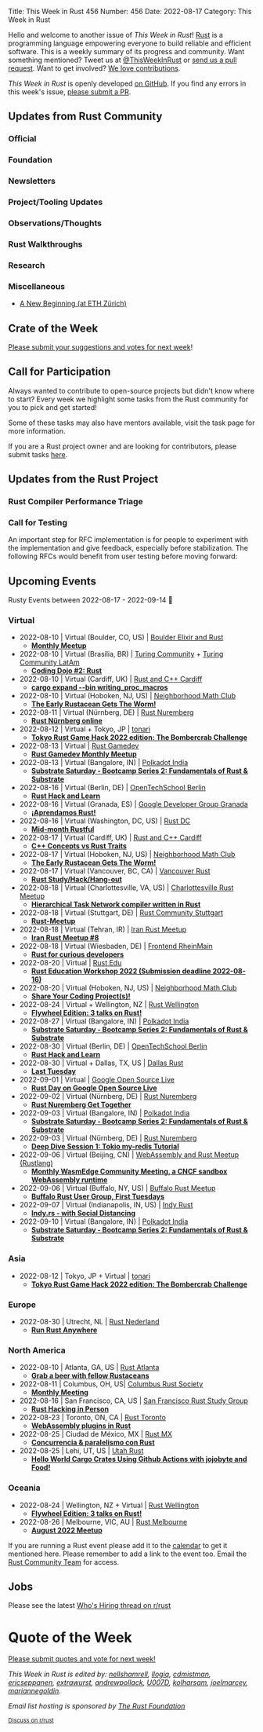 Title: This Week in Rust 456
Number: 456
Date: 2022-08-17
Category: This Week in Rust

Hello and welcome to another issue of *This Week in Rust*!
[Rust](https://www.rust-lang.org/) is a programming language empowering everyone to build reliable and efficient software.
This is a weekly summary of its progress and community.
Want something mentioned? Tweet us at [@ThisWeekInRust](https://twitter.com/ThisWeekInRust) or [send us a pull request](https://github.com/rust-lang/this-week-in-rust).
Want to get involved? [We love contributions](https://github.com/rust-lang/rust/blob/master/CONTRIBUTING.md).

*This Week in Rust* is openly developed [on GitHub](https://github.com/rust-lang/this-week-in-rust).
If you find any errors in this week's issue, [please submit a PR](https://github.com/rust-lang/this-week-in-rust/pulls).

## Updates from Rust Community

<!--

Dear community contributors:
Please read README.md for guidance on submissions.
Each submitted link should be of the form:

* [Title of the Linked Page](https://example.com/my_article)

If you don't know which category to use, feel free to submit a PR anyway
and just ask the editors to select the category.

-->

### Official

### Foundation

### Newsletters

### Project/Tooling Updates

### Observations/Thoughts

### Rust Walkthroughs

### Research

### Miscellaneous

- [A New Beginning (at ETH Zürich)](https://www.ralfj.de/blog/2022/08/16/eth.html)

## Crate of the Week

<!-- COTW goes here -->

[Please submit your suggestions and votes for next week][submit_crate]!

[submit_crate]: https://users.rust-lang.org/t/crate-of-the-week/2704

## Call for Participation

Always wanted to contribute to open-source projects but didn't know where to start?
Every week we highlight some tasks from the Rust community for you to pick and get started!

Some of these tasks may also have mentors available, visit the task page for more information.

If you are a Rust project owner and are looking for contributors, please submit tasks [here][guidelines].

[guidelines]: https://users.rust-lang.org/t/twir-call-for-participation/4821

## Updates from the Rust Project

<!-- Rust updates go here -->

### Rust Compiler Performance Triage

<!-- Perf results go here -->

### Call for Testing

An important step for RFC implementation is for people to experiment with the
implementation and give feedback, especially before stabilization.  The following
RFCs would benefit from user testing before moving forward:

<!-- Pre-Stabilization RFCs go here -->

<!-- RFC and FCP sections go here -->

## Upcoming Events

Rusty Events between 2022-08-17 - 2022-09-14 🦀

### Virtual

* 2022-08-10 | Virtual (Boulder, CO, US) | [Boulder Elixir and Rust](https://www.meetup.com/boulder-elixir-rust/)
    * [**Monthly Meetup**](https://www.meetup.com/boulder-elixir-rust/events/zvxcsrydclbnb/)
* 2022-08-10 | Virtual (Brasília, BR) | [Turing Community](https://www.meetup.com/turing-community/) + [Turing Community LatAm](https://www.meetup.com/turing-community/members/?op=leaders)
    * [**Coding Dojo #2: Rust**](https://www.meetup.com/turing-community/events/287559034/)
* 2022-08-10 | Virtual (Cardiff, UK) | [Rust and C++ Cardiff](https://www.meetup.com/rust-and-c-plus-plus-in-cardiff/)
    * [**cargo expand --bin writing_proc_macros**](https://www.meetup.com/rust-and-c-plus-plus-in-cardiff/events/287450224/)
* 2022-08-10 | Virtual (Hoboken, NJ, US) | [Neighborhood Math Club](https://www.meetup.com/neighborhood-math-club/)
    * [**The Early Rustacean Gets The Worm!**](https://www.meetup.com/neighborhood-math-club/events/kpgpssydclbnb/)
* 2022-08-11 | Virtual (Nürnberg, DE) | [Rust Nuremberg](https://www.meetup.com/rust-noris/)
    * [**Rust Nürnberg online**](https://www.meetup.com/rust-noris/events/hlvbvsydclbpb/)
* 2022-08-12 | Virtual + Tokyo, JP | [tonari](https://gallery.tonari.no/en/tonari-lab)
    * [**Tokyo Rust Game Hack 2022 edition: The Bombercrab Challenge**](https://www.reddit.com/r/rust/comments/w7bktx/2022_tokyo_and_elsewhere_rust_game_hack_event_aug/)
* 2022-08-13 | Virtual | [Rust Gamedev](https://gamedev.rs/)
    * [**Rust Gamedev Monthly Meetup**](https://www.google.com/url?q=https://discord.gg/yNtPTb2&sa=D&source=calendar&usd=2&usg=AOvVaw2Eop9Blil9YUWeTq472NIi)
* 2022-08-13 | Virtual (Bangalore, IN) | [Polkadot India](https://www.meetup.com/polkadot-india/)
    * [**Substrate Saturday - Bootcamp Series 2: Fundamentals of Rust & Substrate**](https://www.meetup.com/polkadot-india/events/287058154/)
* 2022-08-16 | Virtual (Berlin, DE) | [OpenTechSchool Berlin](https://www.meetup.com/opentechschool-berlin)
    * [**Rust Hack and Learn**](https://www.meetup.com/opentechschool-berlin/events/287286736/)
* 2022-08-16 | Virtual (Granada, ES) | [Google Developer Group Granada](https://www.meetup.com/granadagdg/)
    * [**¡Aprendamos Rust!**](https://www.meetup.com/granadagdg/events/287702154/)
* 2022-08-16 | Virtual (Washington, DC, US) | [Rust DC](https://www.meetup.com/RustDC/)
    * [**Mid-month Rustful**](https://www.meetup.com/RustDC/events/vdhxgsydclbvb/)
* 2022-08-17 | Virtual (Cardiff, UK) | [Rust and C++ Cardiff](https://www.meetup.com/rust-and-c-plus-plus-in-cardiff/)
    * [**C++ Concepts vs Rust Traits**](https://www.meetup.com/rust-and-c-plus-plus-in-cardiff/events/287450947/)
* 2022-08-17 | Virtual (Hoboken, NJ, US) | [Neighborhood Math Club](https://www.meetup.com/neighborhood-math-club/)
    * [**The Early Rustacean Gets The Worm!**](https://www.meetup.com/neighborhood-math-club/events/287468144/)
* 2022-08-17 | Virtual (Vancouver, BC, CA) | [Vancouver Rust](https://www.meetup.com/Vancouver-Rust/)
    * [**Rust Study/Hack/Hang-out**](https://www.meetup.com/Vancouver-Rust/events/nwcmpsydclbwb/)
* 2022-08-18 | Virtual (Charlottesville, VA, US) | [Charlottesville Rust Meetup](https://www.meetup.com/charlottesville-rust-meetup/)
    * [**Hierarchical Task Network compiler written in Rust**](https://www.meetup.com/charlottesville-rust-meetup/events/287203159/)
* 2022-08-18 | Virtual (Stuttgart, DE) | [Rust Community Stuttgart](https://www.meetup.com/Rust-Community-Stuttgart/)
    * [**Rust-Meetup**](https://www.meetup.com/rust-community-stuttgart/events/qtvtvsydclbxb/)
* 2022-08-18 | Virtual (Tehran, IR) | [Iran Rust Meetup](https://rust-meetup.ir/)
    * [**Iran Rust Meetup #8**](https://rust-meetup.ir/2022/08/18/8th-meetup.html)
* 2022-08-18 | Virtual (Wiesbaden, DE) | [Frontend RheinMain](https://www.meetup.com/frontend_rm/)
    * [**Rust for curious developers**](https://www.meetup.com/frontend_rm/events/287713743/)
* 2022-08-20 | Virtual | [Rust Edu](https://rust-edu.org/workshop)
    * [**Rust Education Workshop 2022 (Submission deadline 2022-08-16)**](https://rust-edu.org/workshop)
* 2022-08-20 | Virtual (Hoboken, NJ, US) | [Neighborhood Math Club](https://www.meetup.com/neighborhood-math-club/)
    * [**Share Your Coding Project(s)!**](https://www.meetup.com/neighborhood-math-club/events/kbjcssydclbbc/)
* 2022-08-24 | Virtual + Wellington, NZ | [Rust Wellington](https://www.meetup.com/rust-wellington/)
    * [**Flywheel Edition: 3 talks on Rust!**](https://www.meetup.com/rust-wellington/events/287280642/)
* 2022-08-27 | Virtual (Bangalore, IN) | [Polkadot India](https://www.meetup.com/polkadot-india/)
    * [**Substrate Saturday - Bootcamp Series 2: Fundamentals of Rust & Substrate**](https://www.meetup.com/polkadot-india/events/287059968/)
* 2022-08-30 | Virtual (Berlin, DE) | [OpenTechSchool Berlin](https://www.meetup.com/opentechschool-berlin)
    * [**Rust Hack and Learn**](https://www.meetup.com/opentechschool-berlin/events/287286751/)
* 2022-08-30 | Virtual + Dallas, TX, US | [Dallas Rust](https://www.meetup.com/Dallas-Rust/)
    * [**Last Tuesday**](https://www.meetup.com/dallas-rust/events/qndgwsydclbnc/)
* 2022-09-01 | Virtual | [Google Open Source Live](https://www.meetup.com/google-open-source/)
    * [**Rust Day on Google Open Source Live**](https://www.meetup.com/google-open-source/events/287435626/)
* 2022-09-02 | Virtual (Nürnberg, DE) | [Rust Nuremberg](https://www.meetup.com/rust-noris/)
    * [**Rust Nuremberg Get Together**](https://www.meetup.com/rust-noris/events/287092397/)
* 2022-09-03 | Virtual (Bangalore, IN) | [Polkadot India](https://www.meetup.com/polkadot-india/)
    * [**Substrate Saturday - Bootcamp Series 2: Fundamentals of Rust & Substrate**](https://www.meetup.com/polkadot-india/events/287059974/)
* 2022-09-03 | Virtual (Nürnberg, DE) | [Rust Nuremberg](https://www.meetup.com/rust-noris/)
    * [**Deep Dive Session 1: Tokio my-redis Tutorial**](https://www.meetup.com/rust-noris/events/287346970/)
* 2022-09-06 | Virtual (Beijing, CN) | [WebAssembly and Rust Meetup (Rustlang)](https://www.meetup.com/wasm-rust-meetup/)
    * [**Monthly WasmEdge Community Meeting, a CNCF sandbox WebAssembly runtime**](https://www.meetup.com/wasm-rust-meetup/events/286481325/)
* 2022-09-06 | Virtual (Buffalo, NY, US) | [Buffalo Rust Meetup](https://www.meetup.com/buffalo-rust-meetup/)
    * [**Buffalo Rust User Group, First Tuesdays**](https://www.meetup.com/buffalo-rust-meetup/events/xgmfssydcmbjb/)
* 2022-09-07 | Virtual (Indianapolis, IN, US) | [Indy Rust](https://www.meetup.com/indyrs/)
    * [**Indy.rs - with Social Distancing**](https://www.meetup.com/indyrs/events/285121715/)
* 2022-09-10 | Virtual (Bangalore, IN) | [Polkadot India](https://www.meetup.com/polkadot-india/)
    * [**Substrate Saturday - Bootcamp Series 2: Fundamentals of Rust & Substrate**](https://www.meetup.com/polkadot-india/events/287059979/)

### Asia

* 2022-08-12 | Tokyo, JP + Virtual | [tonari](https://gallery.tonari.no/en/tonari-lab)
    * [**Tokyo Rust Game Hack 2022 edition: The Bombercrab Challenge**](https://bombercrab-rust-game-hack.peatix.com/view)

### Europe

* 2022-08-30 | Utrecht, NL | [Rust Nederland](https://www.meetup.com/rust-nederland/)
    * [**Run Rust Anywhere**](https://www.meetup.com/rust-nederland/events/287302224/)

### North America

* 2022-08-10 | Atlanta, GA, US | [Rust Atlanta](https://www.meetup.com/rust-atl/)
    * [**Grab a beer with fellow Rustaceans**](https://www.meetup.com/rust-atl/events/pczdssydclbnb/)
* 2022-08-11 | Columbus, OH, US| [Columbus Rust Society](https://www.meetup.com/columbus-rs/)
    * [**Monthly Meeting**](https://www.meetup.com/columbus-rs/events/dpkhgrydclbpb/)
* 2022-08-16 | San Francisco, CA, US | [San Francisco Rust Study Group](https://www.meetup.com/san-francisco-rust-study-group/)
    * [**Rust Hacking in Person**](https://www.meetup.com/san-francisco-rust-study-group/events/wjkjssydclbvb/)
* 2022-08-23 | Toronto, ON, CA | [Rust Toronto](https://www.meetup.com/rust-toronto/)
    * [**WebAssembly plugins in Rust**](https://www.meetup.com/rust-toronto/events/287284601/)
* 2022-08-25 | Ciudad de México, MX | [Rust MX](https://www.meetup.com/rust-mx/)
    * [**Concurrencia & paralelismo con Rust**](https://www.meetup.com/rust-mx/events/287561814/)
* 2022-08-25 | Lehi, UT, US | [Utah Rust](https://www.meetup.com/utah-rust/)
    * [**Hello World Cargo Crates Using Github Actions with jojobyte and Food!**](https://www.meetup.com/utah-rust/events/kvrxqsydclbpb/)

### Oceania

* 2022-08-24 | Wellington, NZ + Virtual | [Rust Wellington](https://www.meetup.com/rust-wellington/)
    * [**Flywheel Edition: 3 talks on Rust!**](https://www.meetup.com/rust-wellington/events/287280642/)
* 2022-08-26 | Melbourne, VIC, AU | [Rust Melbourne](https://www.meetup.com/rust-melbourne/)
    * [**August 2022 Meetup**](https://www.meetup.com/rust-melbourne/events/287468753/)

If you are running a Rust event please add it to the [calendar] to get
it mentioned here. Please remember to add a link to the event too.
Email the [Rust Community Team][community] for access.

[calendar]: https://www.google.com/calendar/embed?src=apd9vmbc22egenmtu5l6c5jbfc%40group.calendar.google.com
[community]: mailto:community-team@rust-lang.org


<!--

Rust Jobs:

TWiR has stopped featuring individual job postings. You can read more about this change here:

https://github.com/rust-lang/this-week-in-rust/issues/3412

-->

## Jobs

Please see the latest [Who's Hiring thread on r/rust](INSERT_LINK_HERE)

# Quote of the Week

<!-- QOTW goes here -->

[Please submit quotes and vote for next week!](https://users.rust-lang.org/t/twir-quote-of-the-week/328)

*This Week in Rust is edited by: [nellshamrell](https://github.com/nellshamrell), [llogiq](https://github.com/llogiq), [cdmistman](https://github.com/cdmistman), [ericseppanen](https://github.com/ericseppanen), [extrawurst](https://github.com/extrawurst), [andrewpollack](https://github.com/andrewpollack), [U007D](https://github.com/U007D), [kolharsam](https://github.com/kolharsam), [joelmarcey](https://github.com/joelmarcey), [mariannegoldin](https://github.com/mariannegoldin).*

*Email list hosting is sponsored by [The Rust Foundation](https://foundation.rust-lang.org/)*

<small>[Discuss on r/rust](REDDIT_LINK_HERE)</small>
